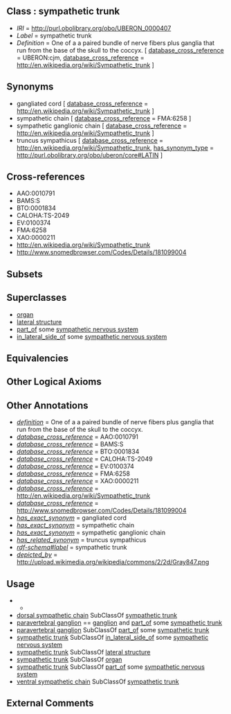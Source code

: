 
## Class : sympathetic trunk

 * *IRI* = http://purl.obolibrary.org/obo/UBERON_0000407
 * *Label* = sympathetic trunk
 * *Definition* = One of a a paired bundle of nerve fibers plus ganglia that run from the base of the skull to the coccyx. [ [database_cross_reference](../../ef/oboInOwl#hasDbXref.md) = UBERON:cjm, [database_cross_reference](../../ef/oboInOwl#hasDbXref.md) = http://en.wikipedia.org/wiki/Sympathetic_trunk ]

## Synonyms

 * gangliated cord [ [database_cross_reference](../../ef/oboInOwl#hasDbXref.md) = http://en.wikipedia.org/wiki/Sympathetic_trunk ]
 * sympathetic chain [ [database_cross_reference](../../ef/oboInOwl#hasDbXref.md) = FMA:6258 ]
 * sympathetic ganglionic chain [ [database_cross_reference](../../ef/oboInOwl#hasDbXref.md) = http://en.wikipedia.org/wiki/Sympathetic_trunk ]
 * truncus sympathicus [ [database_cross_reference](../../ef/oboInOwl#hasDbXref.md) = http://en.wikipedia.org/wiki/Sympathetic_trunk, [has_synonym_type](../../pe/oboInOwl#hasSynonymType.md) = http://purl.obolibrary.org/obo/uberon/core#LATIN ]

## Cross-references

 * AAO:0010791
 * BAMS:S
 * BTO:0001834
 * CALOHA:TS-2049
 * EV:0100374
 * FMA:6258
 * XAO:0000211
 * http://en.wikipedia.org/wiki/Sympathetic_trunk
 * http://www.snomedbrowser.com/Codes/Details/181099004

## Subsets


## Superclasses

 * [organ](../../UBERON/62/UBERON_0000062.md)
 * [lateral structure](../../UBERON/12/UBERON_0015212.md)
 * [part_of](../../BFO/50/BFO_0000050.md) some [sympathetic nervous system](../../UBERON/13/UBERON_0000013.md)
 * [in_lateral_side_of](../../BSPO/26/BSPO_0000126.md) some [sympathetic nervous system](../../UBERON/13/UBERON_0000013.md)

## Equivalencies


## Other Logical Axioms


## Other Annotations

 * *[definition](../../IAO/15/IAO_0000115.md)* = One of a a paired bundle of nerve fibers plus ganglia that run from the base of the skull to the coccyx.
 * *[database_cross_reference](../../ef/oboInOwl#hasDbXref.md)* = AAO:0010791
 * *[database_cross_reference](../../ef/oboInOwl#hasDbXref.md)* = BAMS:S
 * *[database_cross_reference](../../ef/oboInOwl#hasDbXref.md)* = BTO:0001834
 * *[database_cross_reference](../../ef/oboInOwl#hasDbXref.md)* = CALOHA:TS-2049
 * *[database_cross_reference](../../ef/oboInOwl#hasDbXref.md)* = EV:0100374
 * *[database_cross_reference](../../ef/oboInOwl#hasDbXref.md)* = FMA:6258
 * *[database_cross_reference](../../ef/oboInOwl#hasDbXref.md)* = XAO:0000211
 * *[database_cross_reference](../../ef/oboInOwl#hasDbXref.md)* = http://en.wikipedia.org/wiki/Sympathetic_trunk
 * *[database_cross_reference](../../ef/oboInOwl#hasDbXref.md)* = http://www.snomedbrowser.com/Codes/Details/181099004
 * *[has_exact_synonym](../../ym/oboInOwl#hasExactSynonym.md)* = gangliated cord
 * *[has_exact_synonym](../../ym/oboInOwl#hasExactSynonym.md)* = sympathetic chain
 * *[has_exact_synonym](../../ym/oboInOwl#hasExactSynonym.md)* = sympathetic ganglionic chain
 * *[has_related_synonym](../../ym/oboInOwl#hasRelatedSynonym.md)* = truncus sympathicus
 * *[rdf-schema#label](../../el/rdf-schema#label.md)* = sympathetic trunk
 * *[depicted_by](../../depicted/by/depicted_by.md)* = http://upload.wikimedia.org/wikipedia/commons/2/2d/Gray847.png

## Usage

 * -
 * [dorsal sympathetic chain](../../UBERON/70/UBERON_3010770.md) SubClassOf [sympathetic trunk](../../UBERON/07/UBERON_0000407.md)
 * [paravertebral ganglion](../../UBERON/07/UBERON_0001807.md) == [ganglion](../../UBERON/45/UBERON_0000045.md) and [part_of](../../BFO/50/BFO_0000050.md) some [sympathetic trunk](../../UBERON/07/UBERON_0000407.md)
 * [paravertebral ganglion](../../UBERON/07/UBERON_0001807.md) SubClassOf [part_of](../../BFO/50/BFO_0000050.md) some [sympathetic trunk](../../UBERON/07/UBERON_0000407.md)
 * [sympathetic trunk](../../UBERON/07/UBERON_0000407.md) SubClassOf [in_lateral_side_of](../../BSPO/26/BSPO_0000126.md) some [sympathetic nervous system](../../UBERON/13/UBERON_0000013.md)
 * [sympathetic trunk](../../UBERON/07/UBERON_0000407.md) SubClassOf [lateral structure](../../UBERON/12/UBERON_0015212.md)
 * [sympathetic trunk](../../UBERON/07/UBERON_0000407.md) SubClassOf [organ](../../UBERON/62/UBERON_0000062.md)
 * [sympathetic trunk](../../UBERON/07/UBERON_0000407.md) SubClassOf [part_of](../../BFO/50/BFO_0000050.md) some [sympathetic nervous system](../../UBERON/13/UBERON_0000013.md)
 * [ventral sympathetic chain](../../UBERON/71/UBERON_3010771.md) SubClassOf [sympathetic trunk](../../UBERON/07/UBERON_0000407.md)

## External Comments

